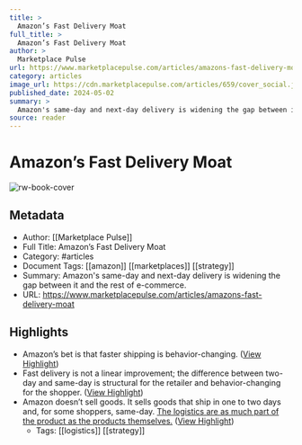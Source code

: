 ```yaml
---
title: >
  Amazon’s Fast Delivery Moat
full_title: >
  Amazon’s Fast Delivery Moat
author: >
  Marketplace Pulse
url: https://www.marketplacepulse.com/articles/amazons-fast-delivery-moat
category: articles
image_url: https://cdn.marketplacepulse.com/articles/659/cover_social.jpg
published_date: 2024-05-02
summary: >
  Amazon's same-day and next-day delivery is widening the gap between it and the rest of e-commerce.
source: reader
---
```

# Amazon’s Fast Delivery Moat

![rw-book-cover](https://cdn.marketplacepulse.com/articles/659/cover_social.jpg)

## Metadata
- Author: [[Marketplace Pulse]]
- Full Title: Amazon’s Fast Delivery Moat
- Category: #articles
- Document Tags: [[amazon]] [[marketplaces]] [[strategy]] 
- Summary: Amazon's same-day and next-day delivery is widening the gap between it and the rest of e-commerce.
- URL: https://www.marketplacepulse.com/articles/amazons-fast-delivery-moat

## Highlights
- Amazon’s bet is that faster shipping is behavior-changing. ([View Highlight](https://read.readwise.io/read/01hyh36ttj0v7wpmtv0n6pwq68))
- Fast delivery is not a linear improvement; the difference between two-day and same-day is structural for the retailer and behavior-changing for the shopper. ([View Highlight](https://read.readwise.io/read/01hyh37f1f2rbj1m3aksnmf7z8))
- Amazon doesn’t sell goods. It sells goods that ship in one to two days and, for some shoppers, same-day. [The logistics are as much part of the product as the products themselves.](https://www.marketplacepulse.com/articles/amazon-sells-fast-shipping-not-products) ([View Highlight](https://read.readwise.io/read/01hyh384jh028z5rta3s0b6vd0))
    - Tags: [[logistics]] [[strategy]] 


